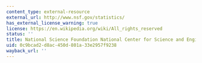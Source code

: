 ```yaml
---
content_type: external-resource
external_url: http://www.nsf.gov/statistics/
has_external_license_warning: true
license: https://en.wikipedia.org/wiki/All_rights_reserved
status: ''
title: National Science Foundation National Center for Science and Engineering Statistics
uid: 0c9bcad2-d8ac-450d-801a-33e2957f9238
wayback_url: ''
---
```

